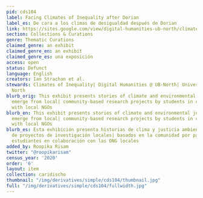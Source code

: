 ```yaml
---
pid: cds104
label: Facing Climates of Inequality after Dorian
label_es: De cara a los climas de desigualdad después de Dorian
link: https://sites.google.com/view/digital-humanities-ub-north/climates-of-inequality-grand-bahama
section: Collections & Curations
genre: Thematic Curations
claimed_genre: an exhibit
claimed_genre_en: an exhibit
claimed_genre_es: una exposición
access: open
status: Defunct
language: English
creators: Ian Strachan et al.
stewards: Climates of Inequality| Digital Humanities @ UB-North| University of Bahamas
  North
blurb_orig: This exhibit presents stories of climate and environmental justice that
  emerge from local| community-based research projects by students in collaboration
  with local NGOs
blurb_en: This exhibit presents stories of climate and environmental justice that
  emerge from local| community-based research projects by students in collaboration
  with local NGOs
blurb_es: Esta exhibición presenta historias de clima y justicia ambiental que surgen
  de proyectos de investigación locales| basados ​​en la comunidad por parte de los
  estudiantes en colaboración con las ONG locales
added_by: Roopika Risam
twitter: "@roopikarisam"
census_year: '2020'
order: '6'
layout: item
collection: caridischo
thumbnail: "/img/derivatives/simple/cds104/thumbnail.jpg"
full: "/img/derivatives/simple/cds104/fullwidth.jpg"
---
```

